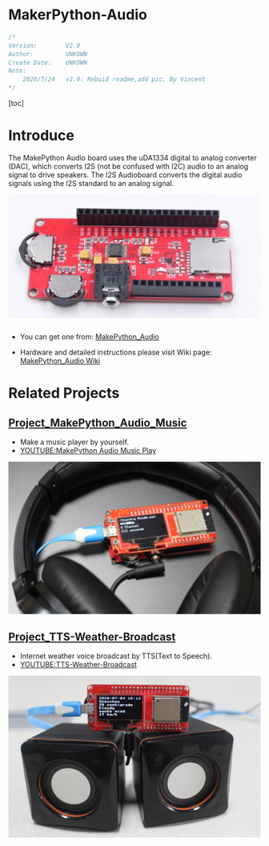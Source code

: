 # MakerPython-Audio

```c++
/*
Version:		V2.0
Author:			UNKOWN
Create Date:	UNKOWN
Note:
	2020/7/24	v2.0: Rebuid readme,add pic. By Vincent
*/
```

[toc]

# Introduce

The MakePython Audio board uses the uDA1334 digital to analog converter (DAC), which converts I2S (not be confused with I2C) audio to an analog signal to drive speakers. The I2S Audioboard converts the digital audio signals using the I2S standard to an analog signal.

![relay](md_pic/main.jpg)

- You can get one from: [MakePython_Audio](https://www.makerfabs.com/makepython-audio.html)

- Hardware and detailed instructions please visit Wiki page:  [MakePython_Audio Wiki](https://www.makerfabs.com/wiki/index.php?title=MakePython_Audio)

# Related Projects

## [Project_MakePython_Audio_Music](https://github.com/Makerfabs/Project_MakePython_Audio_Music)

- Make a music player by yourself.
- [YOUTUBE:MakePython Audio Music Play](https://www.youtube.com/watch?v=0urJ_uxfW0k&feature=youtu.be)

![3](md_pic/3.jpg)

## [Project_TTS-Weather-Broadcast](https://github.com/Makerfabs/Project_TTS-Weather-Broadcast)

- Internet weather voice broadcast by TTS(Text to Speech).
- [YOUTUBE:TTS-Weather-Broadcast](https://youtu.be/00nAEQKYFV4)

![4](md_pic/4.jpg)
